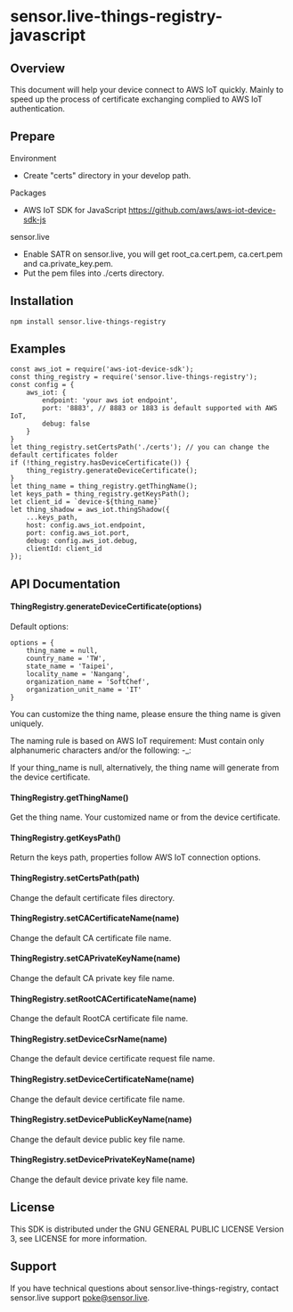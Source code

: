 # sensor.live-things-registry-javascript

## Overview

This document will help your device connect to AWS IoT quickly. Mainly to speed up the process of certificate exchanging complied to AWS IoT authentication.

## Prepare

Environment

- Create "certs" directory in your develop path.

Packages

- AWS IoT SDK for JavaScript https://github.com/aws/aws-iot-device-sdk-js

sensor.live

- Enable SATR on sensor.live, you will get root_ca.cert.pem, ca.cert.pem and ca.private_key.pem.
- Put the pem files into ./certs directory.

## Installation

```
npm install sensor.live-things-registry
```

## Examples

```
const aws_iot = require('aws-iot-device-sdk');
const thing_registry = require('sensor.live-things-registry');
const config = {
    aws_iot: {
        endpoint: 'your aws iot endpoint',
        port: '8883', // 8883 or 1883 is default supported with AWS IoT,
        debug: false
    }
}
let thing_registry.setCertsPath('./certs'); // you can change the default certificates folder
if (!thing_registry.hasDeviceCertificate()) {
    thing_registry.generateDeviceCertificate();
}
let thing_name = thing_registry.getThingName();
let keys_path = thing_registry.getKeysPath();
let client_id = `device-${thing_name}`
let thing_shadow = aws_iot.thingShadow({
    ...keys_path,
    host: config.aws_iot.endpoint,
    port: config.aws_iot.port,
    debug: config.aws_iot.debug,
    clientId: client_id
});
```

## API Documentation

#### ThingRegistry.generateDeviceCertificate(options)

Default options:
```
options = {
    thing_name = null,
    country_name = 'TW',
    state_name = 'Taipei',
    locality_name = 'Nangang',
    organization_name = 'SoftChef',
    organization_unit_name = 'IT'
}
```
You can customize the thing name, please ensure the thing name is given uniquely.

The naming rule is based on AWS IoT requirement: Must contain only alphanumeric characters and/or the following: -_:

If your thing_name is null, alternatively, the thing name will generate from the device certificate.

#### ThingRegistry.getThingName()

Get the thing name. Your customized name or from the device certificate.

#### ThingRegistry.getKeysPath()

Return the keys path, properties follow AWS IoT connection options.

#### ThingRegistry.setCertsPath(path)

Change the default certificate files directory.

#### ThingRegistry.setCACertificateName(name)

Change the default CA certificate file name.

#### ThingRegistry.setCAPrivateKeyName(name)

Change the default CA private key file name.

#### ThingRegistry.setRootCACertificateName(name)

Change the default RootCA certificate file name.

#### ThingRegistry.setDeviceCsrName(name)

Change the default device certificate request file name.

#### ThingRegistry.setDeviceCertificateName(name)

Change the default device certificate file name.

#### ThingRegistry.setDevicePublicKeyName(name)

Change the default device public key file name.

#### ThingRegistry.setDevicePrivateKeyName(name)

Change the default device private key file name.

## License

This SDK is distributed under the GNU GENERAL PUBLIC LICENSE Version 3, see LICENSE for more information.

## Support

If you have technical questions about sensor.live-things-registry, contact sensor.live support poke@sensor.live.


